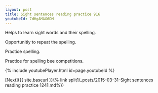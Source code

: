 ```yaml
---
layout: post
title: Sight sentences reading practice 916
youtubeId: 7dHgAMAG6DM
---
```

 
 
Helps to learn sight words and their spelling.

Opportunitiy to repeat the spelling. 

Practice spelling. 
 
Practice for spelling bee competitions. 
 
{% include youtubePlayer.html id=page.youtubeId %}
 
 

[Next]({{ site.baseurl }}{% link  split1/_posts/2015-03-31-Sight sentences reading practice 1241.md%})
 
